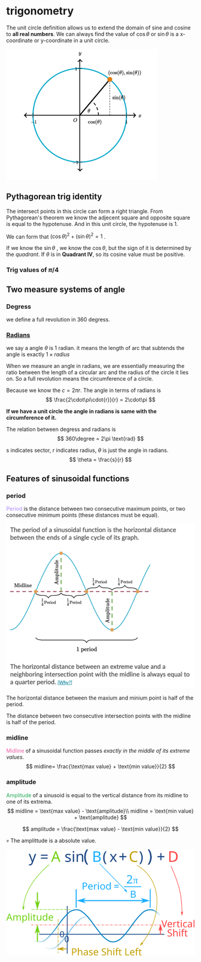# trigonometry

The unit circle definition allows us to extend the domain of sine and cosine to **all real numbers**.  We can always find the value of $\cos\theta$ or $\sin\theta$ is a x-coordinate or y-coordinate in a unit circle.



<img src="./assets/image-20230607164927524.png" alt="image-20230607164927524" style="zoom:50%;" />

## Pythagorean trig identity

The intersect points in this circle can form a right triangle. From Pythagorean's theorem we know the adjecent square  and opposite square is equal to the hypotenuse. And in this unit circle, the hypotenuse is 1. 

We can form that $(\cos\theta)^2 + (\sin\theta)^2 = 1$ .

If we know the $\sin\theta$ , we know the $\cos\theta$, but the sign of it is determined by the *quadrant*. If $\theta$ is in **Quadrant IV**, so its cosine value must be positive. 



### Trig values of $\pi/4$





## Two measure systems of angle

### Degress

we define a full revolution in 360 degress.

### [Radians](https://en.wikipedia.org/wiki/Radian)

we say a angle $\theta$ is 1 radian. it means the length of arc that subtends the angle is exactly $1\times radius$

When we measure an angle in radians, we are essentially measuring the ratio between the length of a circular arc and the radius of the circle it lies on. So a full revolution means the circumference of a circle. 

Because we know the $c = 2\pi{r}$. The angle in terms of radians is 
$$
\frac{2\cdot\pi\cdot{r}}{r} = 2\cdot\pi
$$

**If we have a unit circle the angle in radians is same with the circumference of it.**

The relation between degress and radians is 
$$
360\degree = 2\pi \text{rad}
$$



s indicates sector, r indicates radius, $\theta$ is just the angle in radians.
$$
\theta = \frac{s}{r}
$$






## Features of sinusoidal functions

### period

<span style="color:#aa87ff;">Period</span> is the distance between two consecutive maximum points, or two consecutive minimum points (these distances must be equal).

<img src="./assets/image-20230607231914038.png" alt="image-20230607231914038" style="zoom:50%;" />

The horizontal distance between the maxium and minium point is half of the period.  

The distance between two consecutive intersection points with the midline is half of the period.  



### midline

<span style="color:#ed5fa6;">Midline</span> of a sinusoidal function passes *exactly in the middle of its extreme values*.  
$$
midline= \frac{\text{max value} + \text{min value}}{2}
$$

### amplitude

<span style="color:#1fab54;">Amplitude</span> of a sinusoid is equal to the vertical distance from its midline to one of its extrema.  
$$
midline = \text{max value} - \text{amplitude}\\
midline = \text{min value} + \text{amplitude}
$$



$$
amplitude = \frac{\text{max value} - \text{min value}}{2}
$$



:skull: The amplittude is a absolute value.



<img src="./assets/a-sin-bxcd.svg" alt="a-sin-bxcd" style="zoom: 200%;" />
